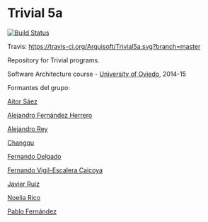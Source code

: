 Trivial 5a
=============
[![Build Status](https://travis-ci.org/Arquisoft/Trivial5a.svg?branch=master)](https://travis-ci.org/Arquisoft/Trivial5a)

Travis: https://travis-ci.org/Arquisoft/Trivial5a.svg?branch=master

Repository for Trivial programs. 

Software Architecture course - [University of Oviedo](http://www.uniovi.es), 2014-15

Formantes del grupo:

[Aitor Sáez](https://github.com/aitorSaezAlvarez)

[Alejandro Fernández Herrero](https://github.com/H3rrero)

[Alejandro Rey](https://github.com/AlexRey)

[Changqu](https://github.com/changqu)

[Fernando Delgado](https://github.com/Ikzer)

[Fernando Vigil-Escalera Caicoya](https://github.com/FernandoVigil)

[Javier Ruiz](https://github.com/javierruix)

[Noelia Rico](https://github.com/noeliarico)

[Pablo Fernández](https://github.com/PabloFernandezRodriguez)


